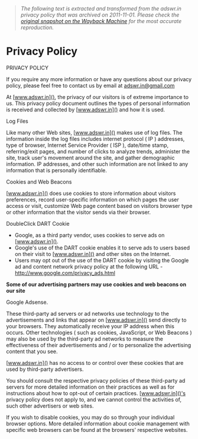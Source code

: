 > *The following text is extracted and transformed from the adswr.in privacy policy that was archived on 2011-11-01. Please check the [original snapshot on the Wayback Machine](https://web.archive.org/web/20111101131332id_/http%3A//www.adswr.in/privacy.html) for the most accurate reproduction.*

# Privacy Policy

PRIVACY POLICY 

If you require any more information or have any questions about our privacy policy, please feel free to contact us by email at [adswr.in@gmail.com](mailto:adswr.in@gmail.com)

At [www.adswr.in](), the privacy of our visitors is of extreme importance to us. This privacy policy document outlines the types of personal information is received and collected by [www.adswr.in]() and how it is used. 

Log Files

Like many other Web sites, [www.adswr.in]() makes use of log files. The information inside the log files includes internet protocol ( IP ) addresses, type of browser, Internet Service Provider ( ISP ), date/time stamp, referring/exit pages, and number of clicks to analyze trends, administer the site, track user's movement around the site, and gather demographic information. IP addresses, and other such information are not linked to any information that is personally identifiable. 

Cookies and Web Beacons

[www.adswr.in]() does use cookies to store information about visitors preferences, record user-specific information on which pages the user access or visit, customize Web page content based on visitors browser type or other information that the visitor sends via their browser. 

DoubleClick DART Cookie

  * Google, as a third party vendor, uses cookies to serve ads on [www.adswr.in]().
  * Google's use of the DART cookie enables it to serve ads to users based on their visit to [www.adswr.in]() and other sites on the Internet.
  * Users may opt out of the use of the DART cookie by visiting the Google ad and content network privacy policy at the following URL -<http://www.google.com/privacy_ads.html>



 **Some of our advertising partners may use cookies and web beacons on our site**

Google Adsense. 

These third-party ad servers or ad networks use technology to the advertisements and links that appear on [www.adswr.in]() send directly to your browsers. They automatically receive your IP address when this occurs. Other technologies ( such as cookies, JavaScript, or Web Beacons ) may also be used by the third-party ad networks to measure the effectiveness of their advertisements and / or to personalize the advertising content that you see. 

[www.adswr.in]() has no access to or control over these cookies that are used by third-party advertisers. 

You should consult the respective privacy policies of these third-party ad servers for more detailed information on their practices as well as for instructions about how to opt-out of certain practices. [www.adswr.in]()'s privacy policy does not apply to, and we cannot control the activities of, such other advertisers or web sites. 

If you wish to disable cookies, you may do so through your individual browser options. More detailed information about cookie management with specific web browsers can be found at the browsers' respective websites. 
